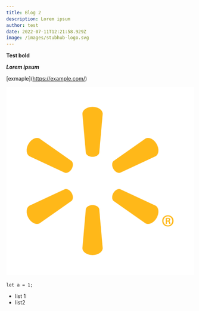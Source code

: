 ```yaml
---
title: Blog 2
description: Lorem ipsum
author: test
date: 2022-07-11T12:21:58.929Z
image: /images/stubhub-logo.svg
---
```

**Test bold**

***Lorem ipsum***

\[exmaple](<https://example.com/>)



![walmart-logo-preview.png](walmart-logo-preview.png "walmart-logo-preview.png")

`let a = 1;`

* list 1
* list2